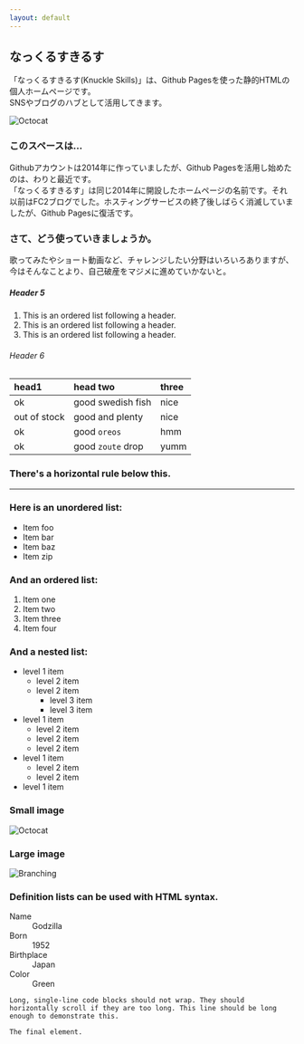 ```yaml
---
layout: default
---
```


## なっくるすきるす

「なっくるすきるす(Knuckle Skills)」は、Github Pagesを使った静的HTMLの個人ホームページです。  
SNSやブログのハブとして活用してきます。

![Octocat](https://github.githubassets.com/images/icons/emoji/octocat.png)

### このスペースは…

Githubアカウントは2014年に作っていましたが、Github Pagesを活用し始めたのは、わりと最近です。  
「なっくるすきるす」は同じ2014年に開設したホームページの名前です。それ以前はFC2ブログでした。ホスティングサービスの終了後しばらく消滅していましたが、Github Pagesに復活です。

### さて、どう使っていきましょうか。

歌ってみたやショート動画など、チャレンジしたい分野はいろいろありますが、今はそんなことより、自己破産をマジメに進めていかないと。

##### Header 5

1.  This is an ordered list following a header.
2.  This is an ordered list following a header.
3.  This is an ordered list following a header.

###### Header 6

| head1        | head two          | three |
|:-------------|:------------------|:------|
| ok           | good swedish fish | nice  |
| out of stock | good and plenty   | nice  |
| ok           | good `oreos`      | hmm   |
| ok           | good `zoute` drop | yumm  |

### There's a horizontal rule below this.

* * *

### Here is an unordered list:

*   Item foo
*   Item bar
*   Item baz
*   Item zip

### And an ordered list:

1.  Item one
1.  Item two
1.  Item three
1.  Item four

### And a nested list:

- level 1 item
  - level 2 item
  - level 2 item
    - level 3 item
    - level 3 item
- level 1 item
  - level 2 item
  - level 2 item
  - level 2 item
- level 1 item
  - level 2 item
  - level 2 item
- level 1 item

### Small image

![Octocat](https://github.githubassets.com/images/icons/emoji/octocat.png)

### Large image

![Branching](https://guides.github.com/activities/hello-world/branching.png)


### Definition lists can be used with HTML syntax.

<dl>
<dt>Name</dt>
<dd>Godzilla</dd>
<dt>Born</dt>
<dd>1952</dd>
<dt>Birthplace</dt>
<dd>Japan</dd>
<dt>Color</dt>
<dd>Green</dd>
</dl>

```
Long, single-line code blocks should not wrap. They should horizontally scroll if they are too long. This line should be long enough to demonstrate this.
```

```
The final element.
```
